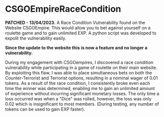 # CSGOEmpireRaceCondition
**PATCHED - 13/04/2023.** A Race Condition Vulnerability found on the Website CSGOEmpire. This would allow you to bet against yourself on a roulette game and to gain unlimited EXP. A python script was developed to expolit the vulnerability easily.

**Since the update to the website this is now a feature and no longer a vulnerability.**


During my engagement with CSGOempires, I discovered a race condition vulnerability while participating in a game of roulette on their main website. By exploiting this flaw, I was able to place simultaneous bets on both the Counter-Terrorist and Terrorist options, resulting in a nominal wager of 0.01 tokens. As a result of the race condition, I consistently broke even each time the winner was determined, enabling me to gain an unlimited amount of experience without incurring significant monetary losses. The only time a loss occurred was when a "Dice" was rolled, however, the loss was only 0.02 which is insignificant to most members. (During testing, any number of tokens can be used to gain EXP faster). 
